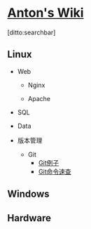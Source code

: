 # [Anton's Wiki]()

[ditto:searchbar]

## Linux
- Web
	- Nginx

	- Apache
- SQL

- Data

- 版本管理
	- Git
		- [Git例子](#docs/Linux/版本管理/Git/Git例子)
		- [Git命令速查](#docs/Linux/版本管理/Git/Git命令速查)


## Windows


## Hardware